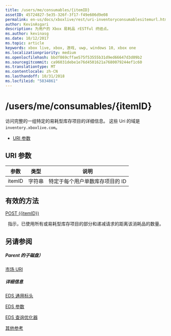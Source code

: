 ```yaml
---
title: /users/me/consumables/{itemID}
assetID: 45724827-5e35-326f-3f17-f49e606d9e08
permalink: en-us/docs/xboxlive/rest/uri-inventoryconsumablesitemurl.html
author: KevinAsgari
description: 为用户的 Xbox 易耗品 rESTful 终结点。
ms.author: kevinasg
ms.date: 10/12/2017
ms.topic: article
keywords: xbox live, xbox, 游戏, uwp, windows 10, xbox one
ms.localizationpriority: medium
ms.openlocfilehash: bbdf869cffae575f53555b31d9ed66647d3d09b2
ms.sourcegitcommit: ca96031debe1e76d4501621a7680079244ef1c60
ms.translationtype: MT
ms.contentlocale: zh-CN
ms.lasthandoff: 10/31/2018
ms.locfileid: "5834861"
---
```

# <a name="usersmeconsumablesitemid"></a>/users/me/consumables/{itemID}
访问完整的一组特定的易耗型库存项目的详细信息。
这些 Uri 的域是`inventory.xboxlive.com`。

  * [URI 参数](#ID4EV)

<a id="ID4EV"></a>


## <a name="uri-parameters"></a>URI 参数

| 参数| 类型| 说明|
| --- | --- | --- |
| itemID| 字符串| 特定于每个用户单数库存项目的 ID|

<a id="ID4ERB"></a>


## <a name="valid-methods"></a>有效的方法

[POST ({itemID})](uri-inventoryconsumablesitemurlpost.md)

&nbsp;&nbsp;指示，已使用所有或易耗型库存项目的部分和递减请求的距离该消耗品的数量。

<a id="ID4E4B"></a>


## <a name="see-also"></a>另请参阅

<a id="ID4E6B"></a>


##### <a name="parent"></a>Parent 的子磁盘）

[市场 URI](atoc-reference-marketplace.md)


<a id="ID4EJC"></a>


##### <a name="further-information"></a>详细信息

[EDS 通用标头](../../additional/edscommonheaders.md)

 [EDS 参数](../../additional/edsparameters.md)

 [EDS 查询优化器](../../additional/edsqueryrefiners.md)

 [其他参考](../../additional/atoc-xboxlivews-reference-additional.md)
